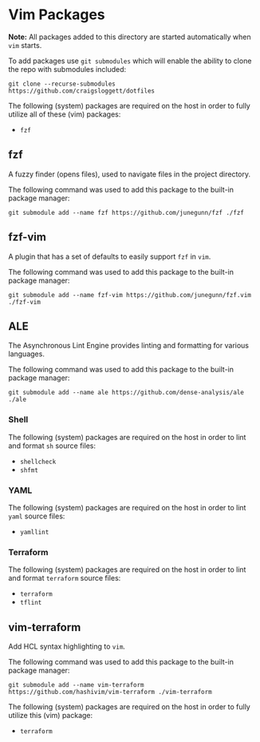 # Vim Packages

**Note:** All packages added to this directory are started automatically when `vim` starts.

To add packages use `git submodules` which will enable the ability to clone
the repo with submodules included:

```shell
git clone --recurse-submodules https://github.com/craigsloggett/dotfiles
```

The following (system) packages are required on the host in order to fully utilize all of these
(vim) packages:

 - `fzf`

## fzf

A fuzzy finder (opens files), used to navigate files in the project directory.

The following command was used to add this package to the built-in package manager:

```shell
git submodule add --name fzf https://github.com/junegunn/fzf ./fzf
```

## fzf-vim

A plugin that has a set of defaults to easily support `fzf` in `vim`.

The following command was used to add this package to the built-in package manager:

```shell
git submodule add --name fzf-vim https://github.com/junegunn/fzf.vim ./fzf-vim
```

## ALE

The Asynchronous Lint Engine provides linting and formatting for various languages.

The following command was used to add this package to the built-in package manager:

```shell
git submodule add --name ale https://github.com/dense-analysis/ale ./ale
```

### Shell

The following (system) packages are required on the host in order to lint and format `sh` source files:

 - `shellcheck`
 - `shfmt`

### YAML

The following (system) packages are required on the host in order to lint `yaml` source files:

 - `yamllint`

### Terraform

The following (system) packages are required on the host in order to lint and format `terraform` source files:

 - `terraform`
 - `tflint`

## vim-terraform

Add HCL syntax highlighting to `vim`.

The following command was used to add this package to the built-in package manager:

```shell
git submodule add --name vim-terraform https://github.com/hashivim/vim-terraform ./vim-terraform
```

The following (system) packages are required on the host in order to fully utilize this
(vim) package:

 - `terraform`
